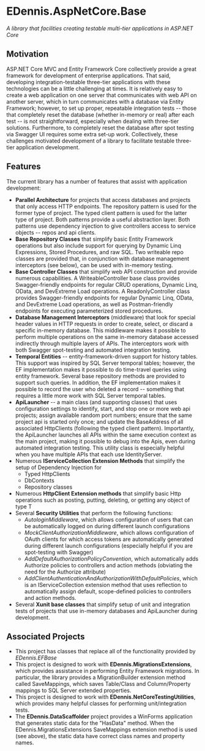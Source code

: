 # EDennis.AspNetCore.Base
*A library that facilities creating testable multi-tier applications in ASP.NET Core*

## Motivation
ASP.NET Core MVC and Entity Framework Core collectively provide a great framework for development of enterprise applications.  That said, developing integration-testable three-tier applications with these technologies can be a little challenging at times.  It is relatively easy to create a web application on one server that communicates with web API on another server, which in turn communicates with a database via Entity Framework; however, to set up proper, repeatable integration tests -- those that completely reset the database (whether in-memory or real) after each test -- is not straightforward, especially when dealing with three-tier solutions.  Furthermore, to completely reset the database after spot testing via Swagger UI requires some extra set-up work.  Collectively, these challenges motivated development of a library to facilitate testable three-tier application development. 

## Features
The current library has a number of features that assist with application development:
- **Parallel Architecture** for projects that access databases and projects that only access HTTP endpoints.  The repository pattern is used for the former type of project.  The typed client pattern is used for the latter type of project.  Both patterns provide a useful abstraction layer.  Both patterns use dependency injection to give controllers access to service objects -- repos and api clients. 
- **Base Repository Classes** that simplify basic Entity Framework operations but also include support for querying by Dynamic Linq Expressions, Stored Procedures, and raw SQL.  Two writeable repo classes are provided that, in conjunction with database management interceptors (see below), can be used with in-memory testing.
- **Base Controller Classes** that simplify web API construction and provide numerous capabilities.  A WriteableController base class provides Swagger-friendly endpoints for regular CRUD operations, Dynamic Linq, OData, and DevExtreme Load operations.  A ReadonlyController class provides Swagger-friendly endpoints for regular Dynamic Linq, OData, and DevExtreme Load operations, as well as Postman-friendly endpoints for executing parameterized stored procedures.
- **Database Management Interceptors** (middleware) that look for special header values in HTTP requests in order to create, select, or discard a specific in-memory database.  This middleware makes it possible to perform multiple operations on the same in-memory database accessed indirectly through multiple layers of APIs.  The interceptors work with both Swagger spot-testing and automated integration testing.    
- **Temporal Entities** -- entity-framework-driven support for history tables.  This support was inspired by SQL Server temporal tables; however, the EF implementation makes it possible to do time-travel queries using entity framework.  Several base repository methods are provided to support such queries.  In addition, the EF implementation makes it possible to record the user who deleted a record -- something that requires a little more work with SQL Server temporal tables. 
- **ApiLauncher** -- a main class (and supporting classes) that uses configuration settings to identify, start, and stop one or more web api projects; assign available random port numbers; ensure that the same project api is started only once; and update the BaseAddress of all associated HttpClients (following the typed client pattern).  Importantly, the ApiLauncher launches all APIs within the same execution context as the main project, making it possible to debug into the Apis, even during automated integration testing.  This utility class is especially helpful when you have multiple APIs that each use IdentityServer.
- Numerous **IServiceCollection Extension Methods** that simplify the setup of Dependency Injection for
  - Typed HttpClients
  - DbContexts
  - Repository classes
- Numerous **HttpClient Extension methods** that simplify basic Http operations such as posting, putting, deleting, or getting any object of type T
- Several **Security Utilities** that perform the following functions:
  - *AutologinMiddleware*, which allows configuration of users that can be automatically logged on during different launch configurations
  - *MockClientAuthorizationMiddleware*, which allows configuration of OAuth clients for which access tokens are automatically generated during different launch configurations (especially helpful if you are spot-testing with Swagger)
  - *AddDefaultAuthorizationPolicyConvention*, which automatically adds Authorize policies to controllers and action methods (obviating the need for the Authorize attribute)
  - *AddClientAuthenticationAndAuthorizationWithDefaultPolicies*, which is an IServiceCollection extension method that uses reflection to automatically assign default, scope-defined policies to controllers and action methods.
- Several **Xunit base classes** that simplify setup of unit and integration tests of projects that use in-memory databases and ApiLauncher during development.
  

## Associated Projects
- This project has classes that replace all of the functionality provided by *EDennis.EFBase*
- This project is designed to work with **EDennis.MigrationsExtensions**, which provides assistance in performing Entity Framework migrations.  In particular, the library provides a MigrationBuilder extension method called SaveMappings, which saves Table/Class and Column/Property mappings to SQL Server extended properties.
- This project is designed to work with **EDennis.NetCoreTestingUtilities**, which provides many helpful classes for performing unit/integration tests.
- The **EDennis.DataScaffolder** project provides a WinForms application that generates static data for the "HasData" method.  When the EDennis.MigrationsExtensions SaveMappings extension method is used (see above), the static data have correct class names and property names.
